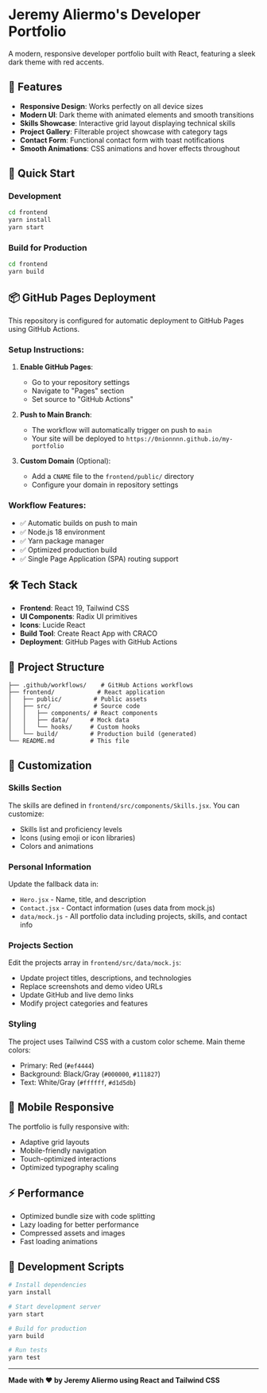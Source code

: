 # Jeremy Aliermo's Developer Portfolio

A modern, responsive developer portfolio built with React, featuring a sleek dark theme with red accents.

## 🌟 Features

- **Responsive Design**: Works perfectly on all device sizes
- **Modern UI**: Dark theme with animated elements and smooth transitions
- **Skills Showcase**: Interactive grid layout displaying technical skills
- **Project Gallery**: Filterable project showcase with category tags
- **Contact Form**: Functional contact form with toast notifications
- **Smooth Animations**: CSS animations and hover effects throughout

## 🚀 Quick Start

### Development
```bash
cd frontend
yarn install
yarn start
```

### Build for Production
```bash
cd frontend
yarn build
```

## 📦 GitHub Pages Deployment

This repository is configured for automatic deployment to GitHub Pages using GitHub Actions.

### Setup Instructions:

1. **Enable GitHub Pages**:
   - Go to your repository settings
   - Navigate to "Pages" section
   - Set source to "GitHub Actions"

2. **Push to Main Branch**:
   - The workflow will automatically trigger on push to `main`
   - Your site will be deployed to `https://0nionnnn.github.io/my-portfolio`

3. **Custom Domain** (Optional):
   - Add a `CNAME` file to the `frontend/public/` directory
   - Configure your domain in repository settings

### Workflow Features:
- ✅ Automatic builds on push to main
- ✅ Node.js 18 environment
- ✅ Yarn package manager
- ✅ Optimized production build
- ✅ Single Page Application (SPA) routing support

## 🛠️ Tech Stack

- **Frontend**: React 19, Tailwind CSS
- **UI Components**: Radix UI primitives
- **Icons**: Lucide React
- **Build Tool**: Create React App with CRACO
- **Deployment**: GitHub Pages with GitHub Actions

## 📁 Project Structure

```
├── .github/workflows/    # GitHub Actions workflows
├── frontend/            # React application
│   ├── public/         # Public assets
│   ├── src/            # Source code
│   │   ├── components/ # React components
│   │   ├── data/      # Mock data
│   │   └── hooks/     # Custom hooks
│   └── build/         # Production build (generated)
└── README.md          # This file
```

## 🎨 Customization

### Skills Section
The skills are defined in `frontend/src/components/Skills.jsx`. You can customize:
- Skills list and proficiency levels
- Icons (using emoji or icon libraries)
- Colors and animations

### Personal Information
Update the fallback data in:
- `Hero.jsx` - Name, title, and description
- `Contact.jsx` - Contact information (uses data from mock.js)
- `data/mock.js` - All portfolio data including projects, skills, and contact info

### Projects Section
Edit the projects array in `frontend/src/data/mock.js`:
- Update project titles, descriptions, and technologies
- Replace screenshots and demo video URLs
- Update GitHub and live demo links
- Modify project categories and features

### Styling
The project uses Tailwind CSS with a custom color scheme. Main theme colors:
- Primary: Red (`#ef4444`)
- Background: Black/Gray (`#000000`, `#111827`)
- Text: White/Gray (`#ffffff`, `#d1d5db`)

## 📱 Mobile Responsive

The portfolio is fully responsive with:
- Adaptive grid layouts
- Mobile-friendly navigation
- Touch-optimized interactions
- Optimized typography scaling

## ⚡ Performance

- Optimized bundle size with code splitting
- Lazy loading for better performance
- Compressed assets and images
- Fast loading animations

## 🔧 Development Scripts

```bash
# Install dependencies
yarn install

# Start development server
yarn start

# Build for production
yarn build

# Run tests
yarn test
```

---

**Made with ❤️ by Jeremy Aliermo using React and Tailwind CSS**
